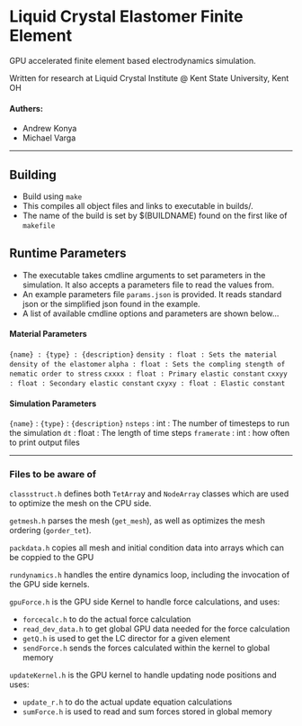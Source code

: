 Liquid Crystal Elastomer Finite Element 
=======================================
GPU accelerated finite element based electrodynamics simulation.

Written for research at Liquid Crystal 
Institute @ Kent State University, Kent OH

#### Authers: 

* Andrew Konya
* Michael Varga

---

## Building

* Build using `make`
* This compiles all object files and links to executable in builds/. 
* The name of the build is set by $(BUILDNAME) found on the first like of `makefile` 

## Runtime Parameters

* The executable takes cmdline arguments to set parameters in the simulation. It also accepts a parameters file to read the values from.
* An example parameters file `params.json` is provided. It reads standard json or the simplified json found in the example.
* A list of available cmdline options and parameters are shown below...

#### Material Parameters

`{name} : {type} : {description}`
`density : float : Sets the material density of the elastomer`
`alpha : float : Sets the compling stength of nematic order to stress`
`cxxxx : float : Primary elastic constant`
`cxxyy : float : Secondary elastic constant`
`cxyxy : float : Elastic constant`

#### Simulation Parameters

`{name}` : `{type}` : `{description}`
`nsteps` : int : The number of timesteps to run the simulation
`dt` : float : The length of time steps
`framerate` : int : how often to print output files

---

### Files to be aware of 

`classstruct.h` defines both `TetArra`y and `NodeArray` classes which are used to optimize the mesh on the CPU side.

`getmesh.h` parses the mesh (`get_mesh`), as well as optimizes the mesh ordering (`gorder_tet`).

`packdata.h` copies all mesh and initial condition data into arrays which can be coppied to the GPU

`rundynamics.h` handles the entire dynamics loop, including the invocation of the GPU side kernels.

`gpuForce.h` is the GPU side Kernel to handle force calculations, and uses:
* `forcecalc.h` to do the actual force calculation
* `read_dev_data.h` to get global GPU data needed for the force calculation
* `getQ.h` is used to get the LC director for a given element
* `sendForce.h` sends the forces calculated within the kernel to global memory

`updateKernel.h` is the GPU kernel to handle updating node positions and uses:
* `update_r.h` to do the actual update equation calculations
* `sumForce.h` is used to read and sum forces stored in global memory






